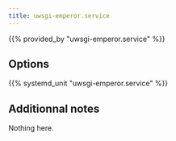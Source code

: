 ```yaml
---
title: uwsgi-emperor.service
---
```


{{% provided_by "uwsgi-emperor.service" %}}

## Options

{{% systemd_unit "uwsgi-emperor.service" %}}

## Additionnal notes

Nothing here.